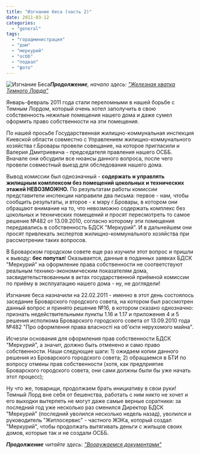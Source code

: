 ```yaml
---
title: "Изгнание беса (часть 2)"
date: 2011-03-12
categories: 
  - "general"
tags: 
  - "горадминистрация"
  - "дом"
  - "меркурий"
  - "осбб"
  - "подвал"
  - "фото"
---
```


![Изгнание Беса](http://shevchenko4a.brovary.org/wp-content/uploads/2011/03/izgnaniye-besa.jpg "Изгнание Беса")_**Продолжение**, начало здесь: ["Железная хватка Темного Лорда"](http://shevchenko4a.brovary.org/jeleznaya-hvatka-temnogo-lorda/)_

Январь-февраль 2011 года стали переломными в нашей борьбе с Темным Лордом, который очень хотел заполучить в свою собственность нежилые помещения нашего дома и даже сумел оформить право собственности на эти помещения.

По нашей просьбе Государственная жилищно-коммунальная инспекция Киевской области совместно с Управлением жилищно-коммунального хозяйства г.Бровары провели совещание, на которое пригласили и Валерия Дмитриевича - председателя правления нашего ОСББ. Вначале они обсудили все нюансы данного вопроса, после чего провели совместный выезд для обследования нашего дома.

Вывод комиссии был однозначный - **содержать и управлять жилищным комплексом без помещений цокольных и технических этажей НЕВОЗМОЖНО.** По результатам работы комиссии представители инспекции направили два письма: первое - нам, чтобы сообщить результаты, и второе - к мэру г.Бровары, в котором они обращают внимание на то, что невозможно содержать комплекс без цокольных и технических помещений и просят пересмотреть то самое решение №482 от 13.09.2010, согласно которому эти помещения передавались в собственность БДСК "Меркурий". И в дальнейшем они просят <!--more-->привлекать экспертов жилищно-коммунального хозяйства при рассмотрении таких вопросов.

<script type="text/javascript">$(document).ready(function() { $("#containerIzgnaniyeBesa").pwi({ username: 'shevchenko4a.org.ua', mode: 'album', album: 'OtvetKomissiiJKH', thumbSize: 144, showAlbumDescription: false, showPhotoDate: false, authKey: 'Gv1sRgCP3E4O2MzMeoeg' }) }); </script>

 В Броварском городском совете еще раз изучили этот вопрос и пришли к выводу: **бес попутал**! Оказывается, данные в поданных заявках БДСК "Меркурий" на оформление права собственности не соответствуют реальным технико-экономическим показателям дома, засвидетельствованным в актах государственной приёмной комиссии по приёму в эксплуатацию нашего дома - ну, не доглядели!

Изгнание беса назначили на 22.02.2011 - именно в этот день состоялось заседание Броварского городского совета, на котором был рассмотрен данный вопрос и принято решение №16, в котором сказано однозначно: признать недействительными пункты 1.16 и 1.17 и приложения 4 и 5 решения исполкома Броварского городского совета от 13.09.2010 года №482 "Про оформлення права власності на об'єкти нерухомого майна".

Исчезли основания для оформления прав собственности БДСК "Меркурий", а значит, должно быть отменено и само право собственности. Наши следующие шаги: 1) ожидаем копии данного решения из Броварского городского совета; 2) обращаемся в БТИ по вопросу отмены прав собственности (хотя, как предприятие Броварского городского совета, они сами должны были бы уже начать этот процесс);

Ну что же, товарищи, продолжаем брать инициативу в свои руки! Темный Лорд вне себя от бешенства, работать с ним никто не хочет и его выходки вытерпеть не могут даже самые верные соратники: за последний год уже несколько раз сменился Директор БДСК "Меркурий" (последний уволился несколько недель назад), уволился и руководитель "Житлосервис" - частного ЖЭКа, который создал "Меркурий", чтобы продолжать вытягивать деньги с жильцов своих домов, которые так и не создали ОСББ.

_**Продолжение** читайте здесь: ["Вооружаемся документами"](http://shevchenko4a.brovary.org/voorujaemsya-dokumentami/)_
